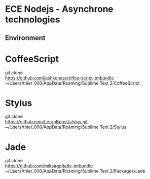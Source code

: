 ECE Nodejs - Asynchrone technologies
====================================

Environment
------------
# CoffeeScript
git clone \
  https://github.com/jashkenas/coffee-script-tmbundle ~/Users/thier_000/AppData/Roaming/Sublime Text 2/CoffeeScript
# Stylus
git clone \
  https://github.com/LearnBoost/stylus.git ~/Users/thier_000/AppData/Roaming/Sublime Text 2/Stylus
# Jade
git clone \
  https://github.com/miksago/jade-tmbundle ~/Users/thier_000/AppData/Roaming/Sublime Text 2/Packages/Jade